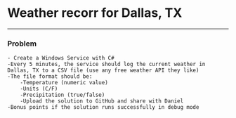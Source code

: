 # Weather recorr for Dallas, TX

----------------

### Problem
    - Create a Windows Service with C#
    -Every 5 minutes, the service should log the current weather in Dallas, TX to a CSV file (use any free weather API they like)
    -The file format should be:
        -Temperature (numeric value)
        -Units (C/F)
        -Precipitation (true/false)
        -Upload the solution to GitHub and share with Daniel
    -Bonus points if the solution runs successfully in debug mode